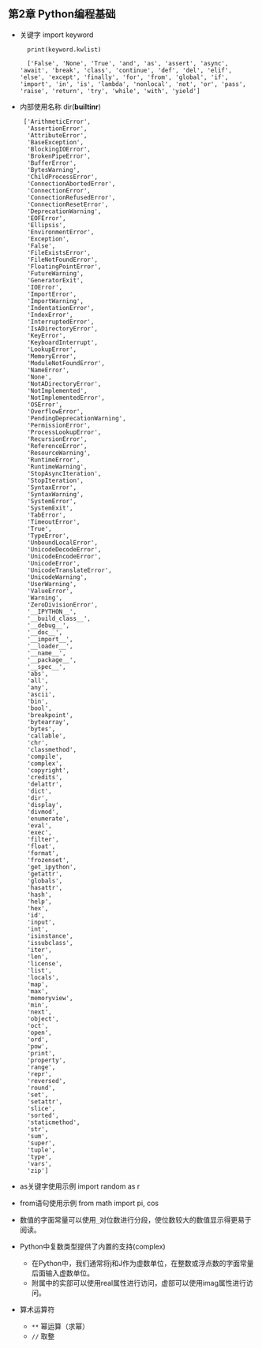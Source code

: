 ## 第2章 Python编程基础
- 关键字
		import keyword

		print(keyword.kwlist)
        
        ['False', 'None', 'True', 'and', 'as', 'assert', 'async', 'await', 'break', 'class', 'continue', 'def', 'del', 'elif', 'else', 'except', 'finally', 'for', 'from', 'global', 'if', 'import', 'in', 'is', 'lambda', 'nonlocal', 'not', 'or', 'pass', 'raise', 'return', 'try', 'while', 'with', 'yield']
-  内部使用名称
		dir(__builtinr__)
        
        ['ArithmeticError',
         'AssertionError',
         'AttributeError',
         'BaseException',
         'BlockingIOError',
         'BrokenPipeError',
         'BufferError',
         'BytesWarning',
         'ChildProcessError',
         'ConnectionAbortedError',
         'ConnectionError',
         'ConnectionRefusedError',
         'ConnectionResetError',
         'DeprecationWarning',
         'EOFError',
         'Ellipsis',
         'EnvironmentError',
         'Exception',
         'False',
         'FileExistsError',
         'FileNotFoundError',
         'FloatingPointError',
         'FutureWarning',
         'GeneratorExit',
         'IOError',
         'ImportError',
         'ImportWarning',
         'IndentationError',
         'IndexError',
         'InterruptedError',
         'IsADirectoryError',
         'KeyError',
         'KeyboardInterrupt',
         'LookupError',
         'MemoryError',
         'ModuleNotFoundError',
         'NameError',
         'None',
         'NotADirectoryError',
         'NotImplemented',
         'NotImplementedError',
         'OSError',
         'OverflowError',
         'PendingDeprecationWarning',
         'PermissionError',
         'ProcessLookupError',
         'RecursionError',
         'ReferenceError',
         'ResourceWarning',
         'RuntimeError',
         'RuntimeWarning',
         'StopAsyncIteration',
         'StopIteration',
         'SyntaxError',
         'SyntaxWarning',
         'SystemError',
         'SystemExit',
         'TabError',
         'TimeoutError',
         'True',
         'TypeError',
         'UnboundLocalError',
         'UnicodeDecodeError',
         'UnicodeEncodeError',
         'UnicodeError',
         'UnicodeTranslateError',
         'UnicodeWarning',
         'UserWarning',
         'ValueError',
         'Warning',
         'ZeroDivisionError',
         '__IPYTHON__',
         '__build_class__',
         '__debug__',
         '__doc__',
         '__import__',
         '__loader__',
         '__name__',
         '__package__',
         '__spec__',
         'abs',
         'all',
         'any',
         'ascii',
         'bin',
         'bool',
         'breakpoint',
         'bytearray',
         'bytes',
         'callable',
         'chr',
         'classmethod',
         'compile',
         'complex',
         'copyright',
         'credits',
         'delattr',
         'dict',
         'dir',
         'display',
         'divmod',
         'enumerate',
         'eval',
         'exec',
         'filter',
         'float',
         'format',
         'frozenset',
         'get_ipython',
         'getattr',
         'globals',
         'hasattr',
         'hash',
         'help',
         'hex',
         'id',
         'input',
         'int',
         'isinstance',
         'issubclass',
         'iter',
         'len',
         'license',
         'list',
         'locals',
         'map',
         'max',
         'memoryview',
         'min',
         'next',
         'object',
         'oct',
         'open',
         'ord',
         'pow',
         'print',
         'property',
         'range',
         'repr',
         'reversed',
         'round',
         'set',
         'setattr',
         'slice',
         'sorted',
         'staticmethod',
         'str',
         'sum',
         'super',
         'tuple',
         'type',
         'vars',
         'zip']
- as关键字使用示例
		import random as r
- from语句使用示例
		from math import pi, cos
- 数值的字面常量可以使用`_`对位数进行分段，使位数较大的数值显示得更易于阅读。
- Python中复数类型提供了内置的支持(complex)
	- 在Python中，我们通常将j和J作为虚数单位，在整数或浮点数的字面常量后面输入虚数单位。
	- 附属中的实部可以使用real属性进行访问，虚部可以使用imag属性进行访问。
- 算术运算符
	- `**` 幂运算（求幂）
	- `//` 取整